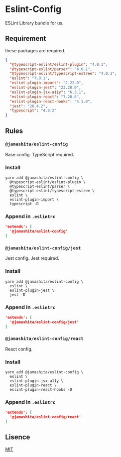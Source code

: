 # Eslint-Config

ESLint Library bundle for us.

## Requirement

these packages are required.

```json
{
  "@typescript-eslint/eslint-plugin": "4.0.1",
  "@typescript-eslint/parser": "4.0.1",
  "@typescript-eslint/typescript-estree": "4.0.1",
  "eslint": "7.8.1",
  "eslint-plugin-import": "2.22.0",
  "eslint-plugin-jest": "23.20.0",
  "eslint-plugin-jsx-a11y": "6.3.1",
  "eslint-plugin-react": "7.20.6",
  "eslint-plugin-react-hooks": "4.1.0",
  "jest": "26.4.2",
  "typescript": "4.0.2"
}
```
## Rules

### `@jamashita/eslint-config`

Base config. TypeScript required.

### Install

```text
yarn add @jamashita/eslint-config \
  @typescript-eslint/eslint-plugin \
  @typescript-eslint/parser \
  @typescript-eslint/typescript-estree \
  eslint \
  eslint-plugin-import \
  typescript -D
```

### Append in `.eslintrc`

```json
'extends': [
  '@jamashita/eslint-config'
]
```

### `@jamashita/eslint-config/jest`

Jest config. Jest required.

### Install

```text
yarn add @jamashita/eslint-config \
  eslint \
  eslint-plugin-jest \
  jest -D
```

### Append in `.eslintrc`

```json
'extends': [
  '@jamashita/eslint-config/jest'
]
```

### `@jamashita/eslint-config/react`

React config.

### Install

```text
yarn add @jamashita/eslint-config \
  eslint \
  eslint-plugin-jsx-a11y \
  eslint-plugin-react \
  eslint-plugin-react-hooks -D
```

### Append in `.eslintrc`

```json
'extends': [
  '@jamashita/eslint-config/react'
]
```

## Lisence

[MIT](LICENSE)